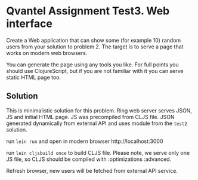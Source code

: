 # Qvantel Assignment Test3. Web interface

Create a Web application that can show some (for example 10) random users from your solution to problem 2. The target is to serve a page that works on modern web browsers. 

You can generate the page using any tools you like. For full points you should use ClojureScript, but if you are not familiar with it you can serve static HTML page too. 

## Solution

This is minimalistic solution for this problem. Ring web server serves JSON, JS and initial HTML page. JS was precompiled from CLJS file. JSON generated dynamically from external API and uses module from the `test2` solution.

run `lein run` and open in modern browser http://localhost:3000

run `lein cljsbuild once` to build CLJS file. Please note, we serve only one JS file, so CLJS should be compiled with :optimizations :advanced.

Refresh browser, new users will be fetched from external API service.
